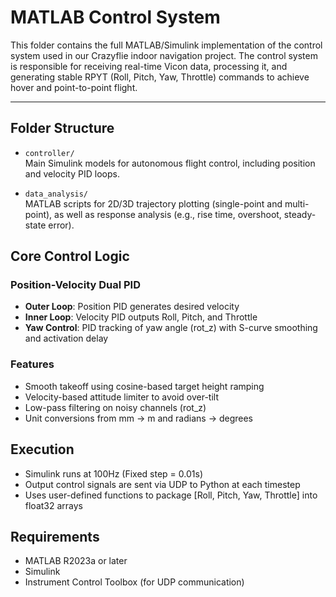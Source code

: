# MATLAB Control System

This folder contains the full MATLAB/Simulink implementation of the control system used in our Crazyflie indoor navigation project. The control system is responsible for receiving real-time Vicon data, processing it, and generating stable RPYT (Roll, Pitch, Yaw, Throttle) commands to achieve hover and point-to-point flight.

---

## Folder Structure

* `controller/`  
  Main Simulink models for autonomous flight control, including position and velocity PID loops.

* `data_analysis/`  
  MATLAB scripts for 2D/3D trajectory plotting (single-point and multi-point), as well as response analysis (e.g., rise time, overshoot, steady-state error).

## Core Control Logic

### Position-Velocity Dual PID

* **Outer Loop**: Position PID generates desired velocity
* **Inner Loop**: Velocity PID outputs Roll, Pitch, and Throttle
* **Yaw Control**: PID tracking of yaw angle (rot\_z) with S-curve smoothing and activation delay

### Features

* Smooth takeoff using cosine-based target height ramping
* Velocity-based attitude limiter to avoid over-tilt
* Low-pass filtering on noisy channels (rot\_z)
* Unit conversions from mm → m and radians → degrees


## Execution

* Simulink runs at 100Hz (Fixed step = 0.01s)
* Output control signals are sent via UDP to Python at each timestep
* Uses user-defined functions to package \[Roll, Pitch, Yaw, Throttle] into float32 arrays



## Requirements

* MATLAB R2023a or later
* Simulink
* Instrument Control Toolbox (for UDP communication)


